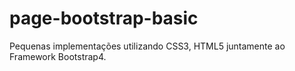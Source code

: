 # page-bootstrap-basic
Pequenas implementações utilizando CSS3, HTML5 juntamente ao Framework Bootstrap4.
